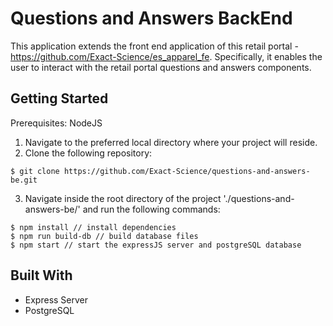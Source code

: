 # Questions and Answers BackEnd
This application extends the front end application of this retail portal - https://github.com/Exact-Science/es_apparel_fe. Specifically, it enables the user to interact with the retail portal questions and answers components.

## Getting Started
Prerequisites: NodeJS

1. Navigate to the preferred local directory where your project will reside.
2. Clone the following repository:
```
$ git clone https://github.com/Exact-Science/questions-and-answers-be.git
```
3. Navigate inside the root directory of the project './questions-and-answers-be/' and run the following commands:
```
$ npm install // install dependencies
$ npm run build-db // build database files
$ npm start // start the expressJS server and postgreSQL database
```

## Built With
- Express Server
- PostgreSQL